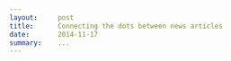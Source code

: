 ```yaml
---
layout:     post
title:      Connecting the dots between news articles
date:       2014-11-17
summary:    ...
---
```


